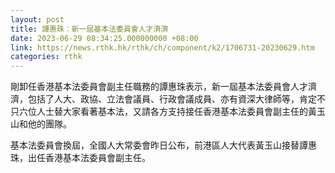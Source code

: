 ```yaml
---
layout: post
title: 譚惠珠︰新一屆基本法委員會人才濟濟
date: 2023-06-29 08:34:25.000000000 +08:00
link: https://news.rthk.hk/rthk/ch/component/k2/1706731-20230629.htm
categories: rthk
---
```


剛卸任香港基本法委員會副主任職務的譚惠珠表示，新一屆基本法委員會人才濟濟，包括了人大、政協、立法會議員、行政會議成員、亦有資深大律師等，肯定不只六位人士替大家看著基本法，又請各方支持接任香港基本法委員會副主任的黃玉山和他的團隊。

基本法委員會換屆，全國人大常委會昨日公布，前港區人大代表黃玉山接替譚惠珠，出任香港基本法委員會副主任。
